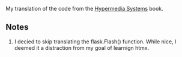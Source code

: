 My translation of the code from the [Hypermedia Systems](https://hypermedia.systems/) book.

## Notes
1. I decied to skip translating the flask.Flash() function. While nice, I deemed it a distraction from my goal of learnign htmx.